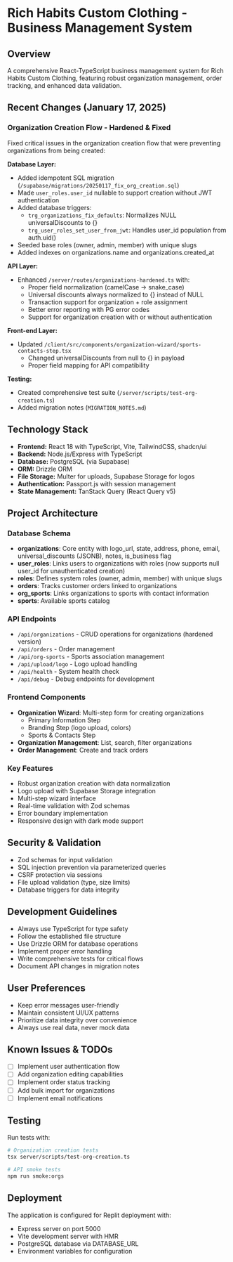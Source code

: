 # Rich Habits Custom Clothing - Business Management System

## Overview
A comprehensive React-TypeScript business management system for Rich Habits Custom Clothing, featuring robust organization management, order tracking, and enhanced data validation.

## Recent Changes (January 17, 2025)

### Organization Creation Flow - Hardened & Fixed
Fixed critical issues in the organization creation flow that were preventing organizations from being created:

**Database Layer:**
- Added idempotent SQL migration (`/supabase/migrations/20250117_fix_org_creation.sql`)
- Made `user_roles.user_id` nullable to support creation without JWT authentication
- Added database triggers:
  - `trg_organizations_fix_defaults`: Normalizes NULL universalDiscounts to {} 
  - `trg_user_roles_set_user_from_jwt`: Handles user_id population from auth.uid()
- Seeded base roles (owner, admin, member) with unique slugs
- Added indexes on organizations.name and organizations.created_at

**API Layer:**
- Enhanced `/server/routes/organizations-hardened.ts` with:
  - Proper field normalization (camelCase → snake_case)
  - Universal discounts always normalized to {} instead of NULL
  - Transaction support for organization + role assignment
  - Better error reporting with PG error codes
  - Support for organization creation with or without authentication

**Front-end Layer:**
- Updated `/client/src/components/organization-wizard/sports-contacts-step.tsx`
  - Changed universalDiscounts from null to {} in payload
  - Proper field mapping for API compatibility

**Testing:**
- Created comprehensive test suite (`/server/scripts/test-org-creation.ts`)
- Added migration notes (`MIGRATION_NOTES.md`)

## Technology Stack
- **Frontend:** React 18 with TypeScript, Vite, TailwindCSS, shadcn/ui
- **Backend:** Node.js/Express with TypeScript
- **Database:** PostgreSQL (via Supabase)
- **ORM:** Drizzle ORM
- **File Storage:** Multer for uploads, Supabase Storage for logos
- **Authentication:** Passport.js with session management
- **State Management:** TanStack Query (React Query v5)

## Project Architecture

### Database Schema
- **organizations**: Core entity with logo_url, state, address, phone, email, universal_discounts (JSONB), notes, is_business flag
- **user_roles**: Links users to organizations with roles (now supports null user_id for unauthenticated creation)
- **roles**: Defines system roles (owner, admin, member) with unique slugs
- **orders**: Tracks customer orders linked to organizations
- **org_sports**: Links organizations to sports with contact information
- **sports**: Available sports catalog

### API Endpoints
- `/api/organizations` - CRUD operations for organizations (hardened version)
- `/api/orders` - Order management
- `/api/org-sports` - Sports association management
- `/api/upload/logo` - Logo upload handling
- `/api/health` - System health check
- `/api/debug` - Debug endpoints for development

### Frontend Components
- **Organization Wizard**: Multi-step form for creating organizations
  - Primary Information Step
  - Branding Step (logo upload, colors)
  - Sports & Contacts Step
- **Organization Management**: List, search, filter organizations
- **Order Management**: Create and track orders

### Key Features
- Robust organization creation with data normalization
- Logo upload with Supabase Storage integration
- Multi-step wizard interface
- Real-time validation with Zod schemas
- Error boundary implementation
- Responsive design with dark mode support

## Security & Validation
- Zod schemas for input validation
- SQL injection prevention via parameterized queries
- CSRF protection via sessions
- File upload validation (type, size limits)
- Database triggers for data integrity

## Development Guidelines
- Always use TypeScript for type safety
- Follow the established file structure
- Use Drizzle ORM for database operations
- Implement proper error handling
- Write comprehensive tests for critical flows
- Document API changes in migration notes

## User Preferences
- Keep error messages user-friendly
- Maintain consistent UI/UX patterns
- Prioritize data integrity over convenience
- Always use real data, never mock data

## Known Issues & TODOs
- [ ] Implement user authentication flow
- [ ] Add organization editing capabilities
- [ ] Implement order status tracking
- [ ] Add bulk import for organizations
- [ ] Implement email notifications

## Testing
Run tests with:
```bash
# Organization creation tests
tsx server/scripts/test-org-creation.ts

# API smoke tests
npm run smoke:orgs
```

## Deployment
The application is configured for Replit deployment with:
- Express server on port 5000
- Vite development server with HMR
- PostgreSQL database via DATABASE_URL
- Environment variables for configuration